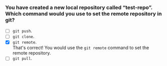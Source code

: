### You have created a new local repository called “test-repo”. Which command would you use to set the remote repository in git?

- [ ] `git push`.
- [ ] `git clone`.
- [x] `git remote`. <br>
      That's correct! You would use the `git remote` command to set the remote repository.
- [ ] `git pull`.
